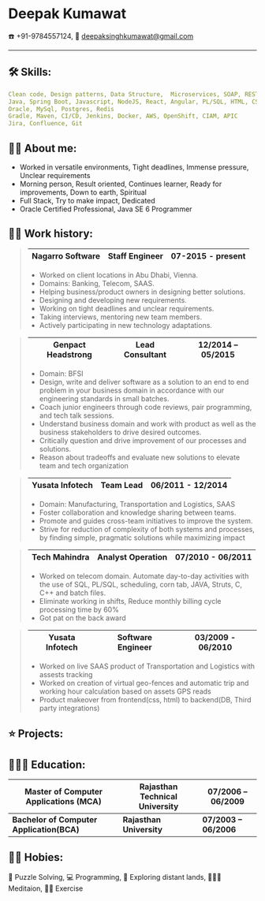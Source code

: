 # Deepak Kumawat
☎️ +91-9784557124, 📧 deepaksinghkumawat@gmail.com

---
## 🛠️ Skills:
```yaml
Clean code, Design patterns, Data Structure,  Microservices, SOAP, REST
Java, Spring Boot, Javascript, NodeJS, React, Angular, PL/SQL, HTML, CSS
Oracle, MySql, Postgres, Redis
Gradle, Maven, CI/CD, Jenkins, Docker, AWS, OpenShift, CIAM, APIC
Jira, Confluence, Git
```

## 🥷🏿 About me:
- Worked in versatile environments, Tight deadlines, Immense pressure, Unclear requirements
- Morning person, Result oriented, Continues learner, Ready for improvements, Down to earth, Spiritual
- Full Stack, Try to make impact, Dedicated
- Oracle Certified Professional, Java SE 6 Programmer

## 👨‍💻 Work history:
> | Nagarro Software | Staff Engineer | 07-2015 - present |
> | - | - | - |
> - Worked on client locations in Abu Dhabi, Vienna.
> - Domains: Banking, Telecom, SAAS.
> - Helping business/product owners in designing better solutions.
> - Designing and developing new requirements.
> - Working on tight deadlines and unclear requirements.
> - Taking interviews, mentoring new team members.
> - Actively participating in new technology adaptations.

> | Genpact Headstrong | Lead Consultant | 12/2014 – 05/2015 |
> | - | - | - |
> - Domain: BFSI
> - Design, write and deliver software as a solution to an end to end problem in your business domain in accordance with our engineering standards in small batches.
> - Coach junior engineers through code reviews, pair programming, and tech talk sessions.
> - Understand business domain and work with product as well as the business stakeholders to drive desired outcomes.
> - Critically question and drive improvement of our processes and solutions.
> - Reason about tradeoffs and evaluate new solutions to elevate team and tech organization

> | Yusata Infotech | Team Lead | 06/2011 - 12/2014 |
> | - | - | - |
> - Domain: Manufacturing, Transportation and Logistics, SAAS
> - Foster collaboration and knowledge sharing between teams.
> - Promote and guides cross-team initiatives to improve the system.
> - Strive for reduction of complexity of both systems and processes, by finding simple, pragmatic solutions while maximizing impact


> | Tech Mahindra | Analyst Operation | 07/2010 - 06/2011 |
> | - | - | - |
> - Worked on telecom domain. Automate day-to-day activities with the use of SQL, PL/SQL, scheduling, corn tab, JAVA, Struts, C, C++ and batch files.
> - Eliminate working in shifts, Reduce monthly billing cycle processing time by 60%
> - Got pat on the back award

> | Yusata Infotech | Software Engineer | 03/2009 - 06/2010 |
> | - | - | - |
> - Worked on live SAAS product of Transportation and Logistics with assests tracking
> - Worked on creation of virtual geo-fences and automatic trip and working hour calculation based on assets GPS reads
> - Product makeover from frontend(css, html) to backend(DB, Third party integrations)

## ⭐ Projects:


## 👨🏽‍🎓 Education:

| Master of Computer Applications (MCA) | Rajasthan Technical University | 07/2006 – 06/2009 |
| - | - | - |
| **Bachelor of Computer Application(BCA)** | **Rajasthan University** | **07/2003 – 06/2006** |

## 🕺🏾 Hobies:
🧩 Puzzle Solving, 💻 Programming, 🛫 Exploring distant lands, 🧘🏽‍♂️ Meditaion, 🏋️‍♂️ Exercise
